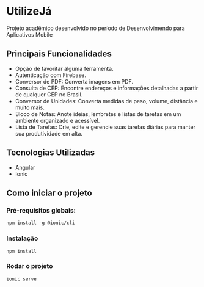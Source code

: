 # UtilizeJá

Projeto acadêmico desenvolvido no período de Desenvolvimendo para Aplicativos Mobile 

## Principais Funcionalidades

* Opção de favoritar alguma ferramenta.
* Autenticação com Firebase.
* Conversor de PDF: Converta imagens em PDF.
* Consulta de CEP: Encontre endereços e informações detalhadas a partir de qualquer CEP no Brasil.
* Conversor de Unidades: Converta medidas de peso, volume, distância e muito mais.
* Bloco de Notas: Anote ideias, lembretes e listas de tarefas em um ambiente organizado e acessível.
* Lista de Tarefas: Crie, edite e gerencie suas tarefas diárias para manter sua produtividade em alta.

## Tecnologias Utilizadas
* Angular
* Ionic

## Como iniciar o projeto

### Pré-requisitos globais:
`npm install -g @ionic/cli`

### Instalação
`npm install`

### Rodar o projeto
`ionic serve`
